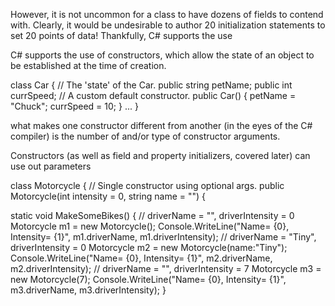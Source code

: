 However, it is not uncommon for
a class to have dozens of fields to contend with. Clearly, it would be undesirable to author 20 initialization
statements to set 20 points of data!
Thankfully, C# supports the use

C# supports the use of constructors, which allow the state of an object to be established at
the time of creation.

class Car
{
// The 'state' of the Car.
public string petName;
public int currSpeed;
// A custom default constructor.
public Car()
{
petName = "Chuck";
currSpeed = 10;
}
...
}

what makes one constructor different from another (in the eyes of the C# compiler)
is the number of and/or type of constructor arguments.

Constructors (as well as field and property initializers, covered later) can use out parameters



class Motorcycle
{
// Single constructor using optional args.
public Motorcycle(int intensity = 0, string name = "")
{

static void MakeSomeBikes()
{
// driverName = "", driverIntensity = 0
Motorcycle m1 = new Motorcycle();
Console.WriteLine("Name= {0}, Intensity= {1}",
m1.driverName, m1.driverIntensity);
// driverName = "Tiny", driverIntensity = 0
Motorcycle m2 = new Motorcycle(name:"Tiny");
Console.WriteLine("Name= {0}, Intensity= {1}",
m2.driverName, m2.driverIntensity);
// driverName = "", driverIntensity = 7
Motorcycle m3 = new Motorcycle(7);
Console.WriteLine("Name= {0}, Intensity= {1}",
m3.driverName, m3.driverIntensity);
}

